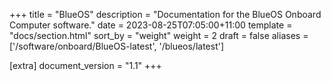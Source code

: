 +++
title = "BlueOS"
description = "Documentation for the BlueOS Onboard Computer software."
date = 2023-08-25T07:05:00+11:00
template = "docs/section.html"
sort_by = "weight"
weight = 2
draft = false
aliases = ['/software/onboard/BlueOS-latest', '/blueos/latest']

[extra]
document_version = "1.1"
+++
